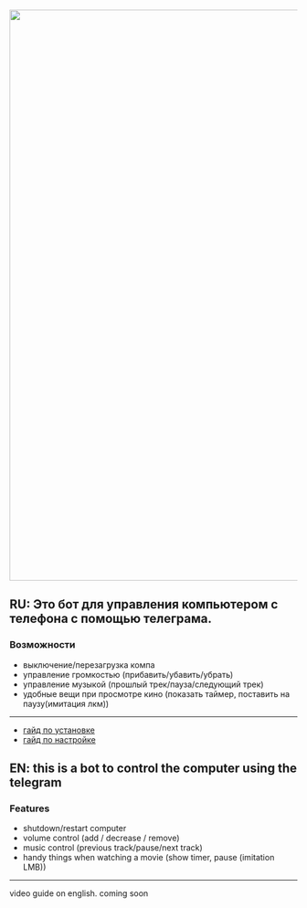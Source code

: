 <h3 align="center"><a href="https://t.me/redixyzz"><img src="https://i.imgur.com/gfPSjTR.png" width="1000"></a></h3>

## RU: Это бот для управления компьютером с телефона с помощью телеграма.

### Возможности
- выключение/перезагрузка компа
- управление громкостью (прибавить/убавить/убрать)
- управление музыкой (прошлый трек/пауза/следующий трек)
- удобные вещи при просмотре кино (показать таймер, поставить на паузу(имитация лкм))
---
- [гайд по установке](https://youtu.be/UqtHbxK0eRA)
- [гайд по настройке](https://youtu.be/7ZMHbdk6Ir8)
## EN: this is a bot to control the computer using the telegram

### Features
- shutdown/restart computer
- volume control (add / decrease / remove)
- music control (previous track/pause/next track)
- handy things when watching a movie (show timer, pause (imitation LMB))

---
video guide on english. coming soon
